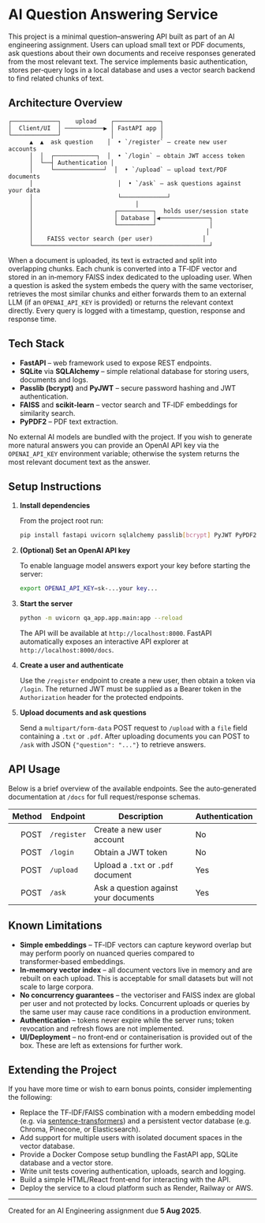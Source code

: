 # AI Question Answering Service

This project is a minimal question–answering API built as part of an AI engineering assignment.  Users can upload small text or PDF documents, ask questions about their own documents and receive responses generated from the most relevant text.  The service implements basic authentication, stores per‐query logs in a local database and uses a vector search backend to find related chunks of text.

## Architecture Overview

```
┌─────────────┐    upload    ┌─────────────┐
│  Client/UI  │ ───────────▶ │ FastAPI app │
└─────────────┘              │             │
      ▲  ▲  ask question    │  • `/register` – create new user accounts
      │  │  ┌────────────┐  │  • `/login` – obtain JWT access token
      │  └──┤ Authentication │
      │     └──────────────┘  │  • `/upload` – upload text/PDF documents
      │                        │  • `/ask` – ask questions against your data
      │                        └─────────────┘
      │                             │
      │                       ┌──────────┐  holds user/session state
      │                       │ Database │◀──────────────┐
      │                       └──────────┘               │
      │                                                 │
      │    FAISS vector search (per user)              │
      └──────────────────────────────────────────────────┘
```

When a document is uploaded, its text is extracted and split into overlapping chunks.  Each chunk is converted into a TF‑IDF vector and stored in an in‑memory FAISS index dedicated to the uploading user.  When a question is asked the system embeds the query with the same vectoriser, retrieves the most similar chunks and either forwards them to an external LLM (if an `OPENAI_API_KEY` is provided) or returns the relevant context directly.  Every query is logged with a timestamp, question, response and response time.

## Tech Stack

- **FastAPI** – web framework used to expose REST endpoints.
- **SQLite** via **SQLAlchemy** – simple relational database for storing users, documents and logs.
- **Passlib (bcrypt)** and **PyJWT** – secure password hashing and JWT authentication.
- **FAISS** and **scikit‑learn** – vector search and TF‑IDF embeddings for similarity search.
- **PyPDF2** – PDF text extraction.

No external AI models are bundled with the project.  If you wish to generate more natural answers you can provide an OpenAI API key via the `OPENAI_API_KEY` environment variable; otherwise the system returns the most relevant document text as the answer.

## Setup Instructions

1. **Install dependencies**

   From the project root run:

   ```bash
   pip install fastapi uvicorn sqlalchemy passlib[bcrypt] PyJWT PyPDF2 faiss-cpu python-multipart
   ```

2. **(Optional) Set an OpenAI API key**

   To enable language model answers export your key before starting the server:

   ```bash
   export OPENAI_API_KEY=sk-...your key...
   ```

3. **Start the server**

   ```bash
   python -m uvicorn qa_app.app.main:app --reload
   ```

   The API will be available at `http://localhost:8000`.  FastAPI automatically exposes an interactive API explorer at `http://localhost:8000/docs`.

4. **Create a user and authenticate**

   Use the `/register` endpoint to create a new user, then obtain a token via `/login`.  The returned JWT must be supplied as a Bearer token in the `Authorization` header for the protected endpoints.

5. **Upload documents and ask questions**

   Send a `multipart/form-data` POST request to `/upload` with a `file` field containing a `.txt` or `.pdf`.  After uploading documents you can POST to `/ask` with JSON `{"question": "..."}` to retrieve answers.

## API Usage

Below is a brief overview of the available endpoints.  See the auto‑generated documentation at `/docs` for full request/response schemas.

| Method | Endpoint      | Description                           | Authentication |
|------:|---------------|---------------------------------------|---------------|
| POST  | `/register`   | Create a new user account             | No            |
| POST  | `/login`      | Obtain a JWT token                    | No            |
| POST  | `/upload`     | Upload a `.txt` or `.pdf` document    | Yes           |
| POST  | `/ask`        | Ask a question against your documents | Yes           |

## Known Limitations

- **Simple embeddings** – TF‑IDF vectors can capture keyword overlap but may perform poorly on nuanced queries compared to transformer‑based embeddings.
- **In‑memory vector index** – all document vectors live in memory and are rebuilt on each upload.  This is acceptable for small datasets but will not scale to large corpora.
- **No concurrency guarantees** – the vectoriser and FAISS index are global per user and not protected by locks.  Concurrent uploads or queries by the same user may cause race conditions in a production environment.
- **Authentication** – tokens never expire while the server runs; token revocation and refresh flows are not implemented.
- **UI/Deployment** – no front‑end or containerisation is provided out of the box.  These are left as extensions for further work.

## Extending the Project

If you have more time or wish to earn bonus points, consider implementing the following:

- Replace the TF‑IDF/FAISS combination with a modern embedding model (e.g. via [sentence-transformers](https://www.sbert.net/)) and a persistent vector database (e.g. Chroma, Pinecone, or Elasticsearch).
- Add support for multiple users with isolated document spaces in the vector database.
- Provide a Docker Compose setup bundling the FastAPI app, SQLite database and a vector store.
- Write unit tests covering authentication, uploads, search and logging.
- Build a simple HTML/React front‑end for interacting with the API.
- Deploy the service to a cloud platform such as Render, Railway or AWS.

---

Created for an AI Engineering assignment due **5 Aug 2025**.
